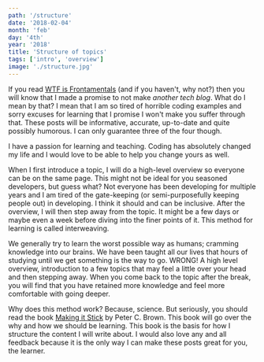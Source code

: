```yaml
---
path: '/structure'
date: '2018-02-04'
month: 'feb'
day: '4th'
year: '2018'
title: 'Structure of topics'
tags: ['intro', 'overview']
image: './structure.jpg'
---
```


If you read <a href='/wtf-is-frontamentals'>WTF is Frontamentals</a> (and if you haven't, why not?) then you will know that I made a promise to not make *another tech blog*. What do I mean by that? I mean that I am so tired of horrible coding examples and sorry excuses for learning that I promise I won't make you suffer through that. These posts will be informative, accurate, up-to-date and quite possibly humorous. I can only guarantee three of the four though.

I have a passion for learning and teaching. Coding has absolutely changed my life and I would love to be able to help you change yours as well.

When I first introduce a topic, I will do a high-level overview so everyone can be on the same page. This might not be ideal for you seasoned developers, but guess what? Not everyone has been developing for multiple years and I am tired of the gate-keeping (or semi-purposefully keeping people out) in developing. I think it should and can be inclusive. After the overview, I will then step away from the topic. It might be a few days or maybe even a week before diving into the finer points of it. This method for learning is called interweaving.

We generally try to learn the worst possible way as humans; cramming knowledge into our brains. We have been taught all our lives that hours of studying until we get something is the way to go. WRONG! A high level overview, introduction to a few topics that may feel a little over your head and then stepping away. When you come back to the topic after the break, you will find that you have retained more knowledge and feel more comfortable with going deeper.

Why does this method work? Because, science. But seriously, you should read the book [Making it Stick](https://www.amazon.com/Make-Stick-Science-Successful-Learning/dp/0674729013) by Peter C. Brown. This book will go over the why and how we should be learning. This book is the basis for how I structure the content I will write about. I would also love any and all feedback because it is the only way I can make these posts great for you, the learner.